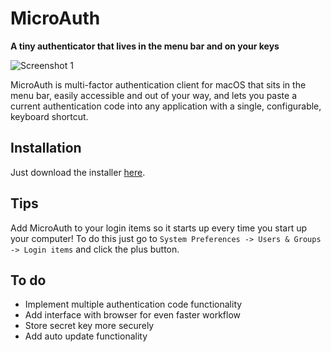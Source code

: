 # MicroAuth
**A tiny authenticator that lives in the menu bar and on your keys**

![Screenshot 1](https://github.com/d-falck/MicroAuth/blob/f8b79804d3621b43a484bb28de68da84f855ae26/Screenshots/Screenshot%202021-03-08%20at%2021.34.48.png)

MicroAuth is multi-factor authentication client for macOS that sits in the menu bar, easily accessible and out of your way, and lets you paste a current authentication code into any application with a single, configurable, keyboard shortcut.

## Installation

Just download the installer [here](https://github.com/d-falck/MicroAuth/releases/download/v1.1/MicroAuth_1.1_Installer.dmg).

## Tips

Add MicroAuth to your login items so it starts up every time you start up your computer! To do this just go to `System Preferences -> Users & Groups -> Login items` and click the plus button.

## To do
- Implement multiple authentication code functionality
- Add interface with browser for even faster workflow
- Store secret key more securely
- Add auto update functionality

